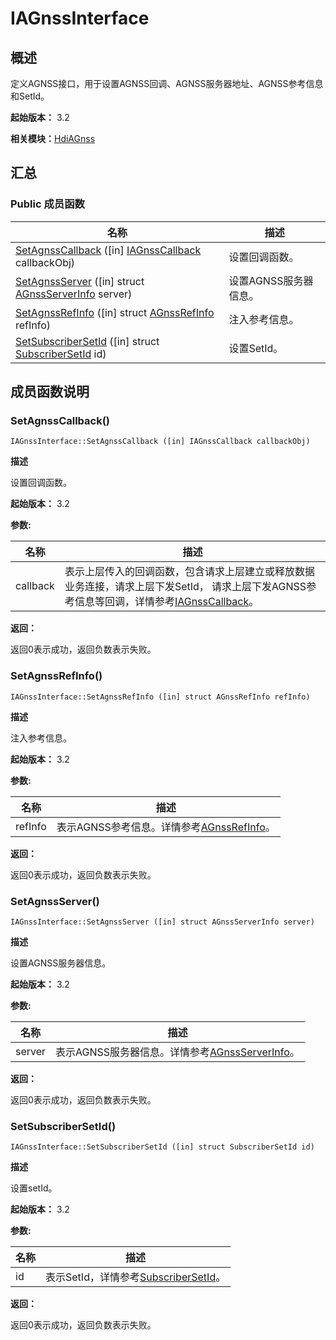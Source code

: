 # IAGnssInterface


## 概述

定义AGNSS接口，用于设置AGNSS回调、AGNSS服务器地址、AGNSS参考信息和SetId。

**起始版本：** 3.2

**相关模块：**[HdiAGnss](_hdi_a_gnss.md)


## 汇总


### Public 成员函数

| 名称 | 描述 | 
| -------- | -------- |
| [SetAgnssCallback](#setagnsscallback) ([in] [IAGnssCallback](interface_i_a_gnss_callback.md) callbackObj) | 设置回调函数。  | 
| [SetAgnssServer](#setagnssserver) ([in] struct [AGnssServerInfo](_a_gnss_server_info.md) server) | 设置AGNSS服务器信息。  | 
| [SetAgnssRefInfo](#setagnssrefinfo) ([in] struct [AGnssRefInfo](_a_gnss_ref_info.md) refInfo) | 注入参考信息。  | 
| [SetSubscriberSetId](#setsubscribersetid) ([in] struct [SubscriberSetId](_subscriber_set_id.md) id) | 设置SetId。  | 


## 成员函数说明


### SetAgnssCallback()

```
IAGnssInterface::SetAgnssCallback ([in] IAGnssCallback callbackObj)
```
**描述**

设置回调函数。

**起始版本：** 3.2

**参数:**

| 名称 | 描述 | 
| -------- | -------- |
| callback | 表示上层传入的回调函数，包含请求上层建立或释放数据业务连接，请求上层下发SetId， 请求上层下发AGNSS参考信息等回调，详情参考[IAGnssCallback](interface_i_a_gnss_callback.md)。  | 

**返回：**

返回0表示成功，返回负数表示失败。


### SetAgnssRefInfo()

```
IAGnssInterface::SetAgnssRefInfo ([in] struct AGnssRefInfo refInfo)
```
**描述**

注入参考信息。

**起始版本：** 3.2

**参数:**

| 名称 | 描述 | 
| -------- | -------- |
| refInfo | 表示AGNSS参考信息。详情参考[AGnssRefInfo](_a_gnss_ref_info.md)。  | 

**返回：**

返回0表示成功，返回负数表示失败。


### SetAgnssServer()

```
IAGnssInterface::SetAgnssServer ([in] struct AGnssServerInfo server)
```
**描述**

设置AGNSS服务器信息。

**起始版本：** 3.2

**参数:**

| 名称 | 描述 | 
| -------- | -------- |
| server | 表示AGNSS服务器信息。详情参考[AGnssServerInfo](_a_gnss_server_info.md)。  | 

**返回：**

返回0表示成功，返回负数表示失败。


### SetSubscriberSetId()

```
IAGnssInterface::SetSubscriberSetId ([in] struct SubscriberSetId id)
```
**描述**

设置setId。

**起始版本：** 3.2

**参数:**

| 名称 | 描述 | 
| -------- | -------- |
| id | 表示SetId，详情参考[SubscriberSetId](_subscriber_set_id.md)。  | 

**返回：**

返回0表示成功，返回负数表示失败。

